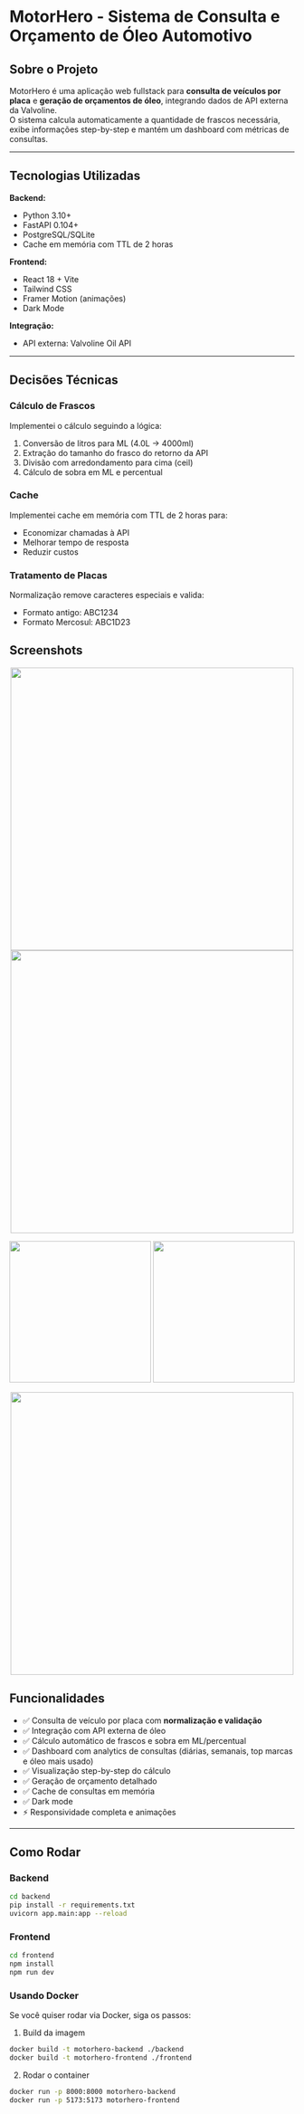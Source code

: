 # MotorHero - Sistema de Consulta e Orçamento de Óleo Automotivo

## Sobre o Projeto
MotorHero é uma aplicação web fullstack para **consulta de veículos por placa** e **geração de orçamentos de óleo**, integrando dados de API externa da Valvoline.  
O sistema calcula automaticamente a quantidade de frascos necessária, exibe informações step-by-step e mantém um dashboard com métricas de consultas.

---

## Tecnologias Utilizadas
**Backend:**
- Python 3.10+
- FastAPI 0.104+
- PostgreSQL/SQLite
- Cache em memória com TTL de 2 horas

**Frontend:**
- React 18 + Vite
- Tailwind CSS
- Framer Motion (animações)
- Dark Mode

**Integração:**
- API externa: Valvoline Oil API

---

## Decisões Técnicas

### Cálculo de Frascos
Implementei o cálculo seguindo a lógica:
1. Conversão de litros para ML (4.0L → 4000ml)
2. Extração do tamanho do frasco do retorno da API
3. Divisão com arredondamento para cima (ceil)
4. Cálculo de sobra em ML e percentual

### Cache
Implementei cache em memória com TTL de 2 horas para:
- Economizar chamadas à API
- Melhorar tempo de resposta
- Reduzir custos

### Tratamento de Placas
Normalização remove caracteres especiais e valida:
- Formato antigo: ABC1234
- Formato Mercosul: ABC1D23

## Screenshots

<p align="center">
  <img src="https://github.com/user-attachments/assets/5c6d2610-4daa-412c-9c73-cb74a5f7f65f" width="500" />
  <img src="https://github.com/user-attachments/assets/e9ef6b2e-64a8-4748-b329-177841a05e70" width="500" />
</p>

<p align="center">
  <img src="https://github.com/user-attachments/assets/11e9bf98-3272-43d6-a9a7-b3fe2aa5ae64" width="250" />
  <img src="https://github.com/user-attachments/assets/4eb0b501-1348-4039-92b0-d87c06e9a359" width="250" />
</p>
<p align="center">
  <img src="https://github.com/user-attachments/assets/12ed9823-ebf9-48b5-ab51-8e97c2cd24dc" width="500" />
  </p>


## Funcionalidades
- ✅ Consulta de veículo por placa com **normalização e validação**
- ✅ Integração com API externa de óleo
- ✅ Cálculo automático de frascos e sobra em ML/percentual
- ✅ Dashboard com analytics de consultas (diárias, semanais, top marcas e óleo mais usado)
- ✅ Visualização step-by-step do cálculo
- ✅ Geração de orçamento detalhado
- ✅ Cache de consultas em memória
- ✅ Dark mode
- ⚡ Responsividade completa e animações

---

## Como Rodar

### Backend
```bash
cd backend
pip install -r requirements.txt
uvicorn app.main:app --reload
```

### Frontend
```bash
cd frontend
npm install
npm run dev
```

### Usando Docker

Se você quiser rodar via Docker, siga os passos:

1. Build da imagem
```bash
docker build -t motorhero-backend ./backend
docker build -t motorhero-frontend ./frontend
```

2. Rodar o container
```bash
docker run -p 8000:8000 motorhero-backend
docker run -p 5173:5173 motorhero-frontend
```

